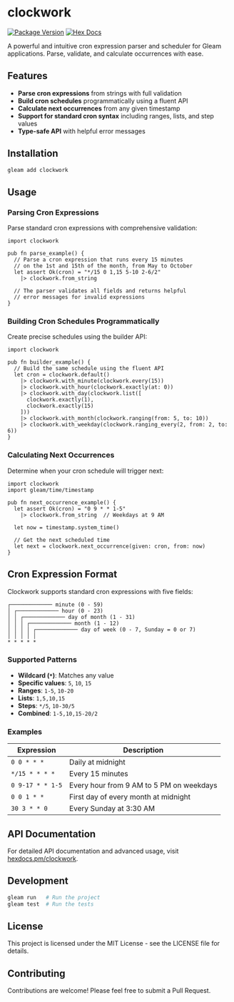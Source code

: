 # clockwork

[![Package Version](https://img.shields.io/hexpm/v/clockwork)](https://hex.pm/packages/clockwork)
[![Hex Docs](https://img.shields.io/badge/hex-docs-ffaff3)](https://hexdocs.pm/clockwork/)

A powerful and intuitive cron expression parser and scheduler for Gleam applications. Parse, validate, and calculate occurrences with ease.

## Features

- **Parse cron expressions** from strings with full validation
- **Build cron schedules** programmatically using a fluent API
- **Calculate next occurrences** from any given timestamp
- **Support for standard cron syntax** including ranges, lists, and step values
- **Type-safe API** with helpful error messages

## Installation

```sh
gleam add clockwork
```

## Usage

### Parsing Cron Expressions

Parse standard cron expressions with comprehensive validation:

```gleam
import clockwork

pub fn parse_example() {
  // Parse a cron expression that runs every 15 minutes
  // on the 1st and 15th of the month, from May to October
  let assert Ok(cron) = "*/15 0 1,15 5-10 2-6/2" 
    |> clockwork.from_string
    
  // The parser validates all fields and returns helpful
  // error messages for invalid expressions
}
```

### Building Cron Schedules Programmatically

Create precise schedules using the builder API:

```gleam
import clockwork

pub fn builder_example() {
  // Build the same schedule using the fluent API
  let cron = clockwork.default()
    |> clockwork.with_minute(clockwork.every(15))
    |> clockwork.with_hour(clockwork.exactly(at: 0))
    |> clockwork.with_day(clockwork.list([
      clockwork.exactly(1), 
      clockwork.exactly(15)
    ]))
    |> clockwork.with_month(clockwork.ranging(from: 5, to: 10))
    |> clockwork.with_weekday(clockwork.ranging_every(2, from: 2, to: 6))
}
```

### Calculating Next Occurrences

Determine when your cron schedule will trigger next:

```gleam
import clockwork
import gleam/time/timestamp

pub fn next_occurrence_example() {
  let assert Ok(cron) = "0 9 * * 1-5" 
    |> clockwork.from_string  // Weekdays at 9 AM
  
  let now = timestamp.system_time()
  
  // Get the next scheduled time
  let next = clockwork.next_occurrence(given: cron, from: now)
}
```

## Cron Expression Format

Clockwork supports standard cron expressions with five fields:

```
┌───────────── minute (0 - 59)
│ ┌───────────── hour (0 - 23)
│ │ ┌───────────── day of month (1 - 31)
│ │ │ ┌───────────── month (1 - 12)
│ │ │ │ ┌───────────── day of week (0 - 7, Sunday = 0 or 7)
│ │ │ │ │
* * * * *
```

### Supported Patterns

- **Wildcard (`*`)**: Matches any value
- **Specific values**: `5`, `10`, `15`
- **Ranges**: `1-5`, `10-20`
- **Lists**: `1,5,10,15`
- **Steps**: `*/5`, `10-30/5`
- **Combined**: `1-5,10,15-20/2`

### Examples

| Expression | Description |
|------------|-------------|
| `0 0 * * *` | Daily at midnight |
| `*/15 * * * *` | Every 15 minutes |
| `0 9-17 * * 1-5` | Every hour from 9 AM to 5 PM on weekdays |
| `0 0 1 * *` | First day of every month at midnight |
| `30 3 * * 0` | Every Sunday at 3:30 AM |

## API Documentation

For detailed API documentation and advanced usage, visit [hexdocs.pm/clockwork](https://hexdocs.pm/clockwork).

## Development

```sh
gleam run   # Run the project
gleam test  # Run the tests
```

## License

This project is licensed under the MIT License - see the LICENSE file for details.

## Contributing

Contributions are welcome! Please feel free to submit a Pull Request.